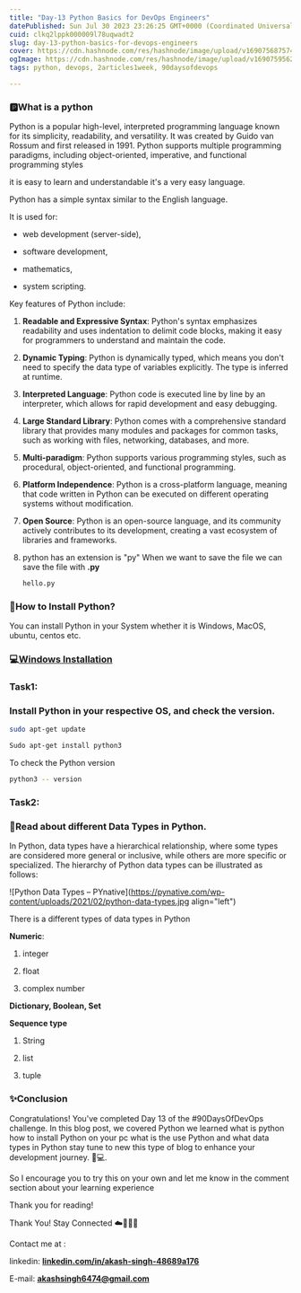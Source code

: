 ```yaml
---
title: "Day-13 Python Basics for DevOps Engineers"
datePublished: Sun Jul 30 2023 23:26:25 GMT+0000 (Coordinated Universal Time)
cuid: clkq2lppk000009l78uqwadt2
slug: day-13-python-basics-for-devops-engineers
cover: https://cdn.hashnode.com/res/hashnode/image/upload/v1690756875747/4927c92c-6b87-45cd-8b18-b24162ad73a5.png
ogImage: https://cdn.hashnode.com/res/hashnode/image/upload/v1690759562206/9a077fbf-6540-42a5-99d5-228f5f3c9b79.png
tags: python, devops, 2articles1week, 90daysofdevops

---
```


### **🅿️What is a python**

Python is a popular high-level, interpreted programming language known for its simplicity, readability, and versatility. It was created by Guido van Rossum and first released in 1991. Python supports multiple programming paradigms, including object-oriented, imperative, and functional programming styles

it is easy to learn and understandable it's a very easy language.

Python has a simple syntax similar to the English language.

It is used for:

* web development (server-side),
    
* software development,
    
* mathematics,
    
* system scripting.
    

Key features of Python include:

1. **Readable and Expressive Syntax**: Python's syntax emphasizes readability and uses indentation to delimit code blocks, making it easy for programmers to understand and maintain the code.
    
2. **Dynamic Typing**: Python is dynamically typed, which means you don't need to specify the data type of variables explicitly. The type is inferred at runtime.
    
3. **Interpreted Language**: Python code is executed line by line by an interpreter, which allows for rapid development and easy debugging.
    
4. **Large Standard Library**: Python comes with a comprehensive standard library that provides many modules and packages for common tasks, such as working with files, networking, databases, and more.
    
5. **Multi-paradigm**: Python supports various programming styles, such as procedural, object-oriented, and functional programming.
    
6. **Platform Independence**: Python is a cross-platform language, meaning that code written in Python can be executed on different operating systems without modification.
    
7. **Open Source**: Python is an open-source language, and its community actively contributes to its development, creating a vast ecosystem of libraries and frameworks.
    
8. python has an extension is "py" When we want to save the file we can save the file with **.py**
    
    ```bash
    hello.py
    ```
    

### **🐍How to Install Python?**

You can install Python in your System whether it is Windows, MacOS, ubuntu, centos etc.

### **💻**[**Windows Installation**](https://www.python.org/downloads/)

### **Task1:**

### **Install Python in your respective OS, and check the version.**

```bash
sudo apt-get update
```

```bash
Sudo apt-get install python3
```

To check the Python version

```bash
python3 -- version
```

### **Task2**:

### **📑Read about different Data Types in Python.**

In Python, data types have a hierarchical relationship, where some types are considered more general or inclusive, while others are more specific or specialized. The hierarchy of Python data types can be illustrated as follows:

![Python Data Types – PYnative](https://pynative.com/wp-content/uploads/2021/02/python-data-types.jpg align="left")

There is a different types of data types in Python

**Numeric**:

1. integer
    
2. float
    
3. complex number
    

**Dictionary, Boolean, Set**

**Sequence type**

1. String
    
2. list
    
3. tuple
    

### **✨Conclusion**

Congratulations! You've completed Day 13 of the #90DaysOfDevOps challenge. In this blog post, we covered Python we learned what is python how to install Python on your pc what is the use Python and what data types in Python stay tune to new this type of blog to enhance your development journey. 🚀💻.

So I encourage you to try this on your own and let me know in the comment section about your learning experience

Thank you for reading!

Thank You! Stay Connected ☁️👩‍💻🌈

Contact me at :

linkedin: [**linkedin.com/in/akash-singh-48689a176**](http://linkedin.com/in/akash-singh-48689a176)

E-mail: [**akashsingh6474@gmail.com**](mailto:akashsingh6474@gmail.com)